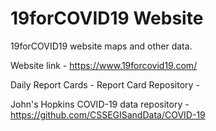 # 19forCOVID19 Website
19forCOVID19 website maps and other data.


Website link - https://www.19forcovid19.com/

Daily Report Cards - 
Report Card Repository - 

John's Hopkins COVID-19 data repository - https://github.com/CSSEGISandData/COVID-19
